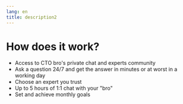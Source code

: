 ```yaml
---
lang: en
title: description2
---
```


# How does it work?

* Access to CTO bro's private chat and experts community
* Ask a question 24/7 and get the answer in minutes or at worst in a working day
* Choose an expert you trust
* Up to 5 hours of 1:1 chat with your "bro"
* Set and achieve monthly goals

